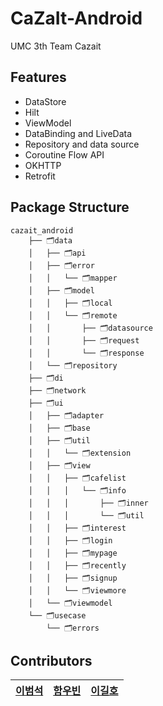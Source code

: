 CaZaIt-Android
==================
UMC 3th Team Cazait

## Features
* DataStore
* Hilt
* ViewModel
* DataBinding and LiveData
* Repository and data source
* Coroutine Flow API
* OKHTTP
* Retrofit

## Package Structure
```
cazait_android
    ├── 🗂️data
    │   ├── 🗂️api
    │   ├── 🗂️error
    │   │   └── 🗂️mapper
    │   ├── 🗂️model
    │   │   ├── 🗂️local
    │   │   └── 🗂️remote
    │   │       ├── 🗂️datasource
    │   │       ├── 🗂️request
    │   │       └── 🗂️response
    │   └── 🗂️repository
    ├── 🗂️di
    ├── 🗂️network
    ├── 🗂️ui
    │   ├── 🗂️adapter
    │   ├── 🗂️base
    │   ├── 🗂️util
    │   │   └── 🗂️extension
    │   ├── 🗂️view
    │   │   ├── 🗂️cafelist
    │   │   │   └── 🗂️info
    │   │   │       ├── 🗂️inner
    │   │   │       └── 🗂️util
    │   │   ├── 🗂️interest
    │   │   ├── 🗂️login
    │   │   ├── 🗂️mypage
    │   │   ├── 🗂️recently
    │   │   ├── 🗂️signup
    │   │   └── 🗂️viewmore
    │   └── 🗂️viewmodel
    └── 🗂️usecase
        └── 🗂️errors
```

## Contributors

|[이범석](https://github.com/YiBeomSeok)|[함우빈](https://github.com/WooBinHam)|[이길호](https://github.com/dlrlfgh1210)|
|---|---|---|
